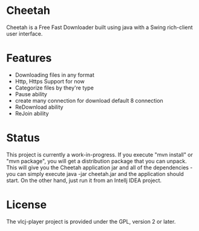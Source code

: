 # Cheetah
Cheetah is a Free Fast Downloader built using java with a Swing rich-client user interface.

# Features
* Downloading files in any format
* Http, Https Support for now
* Categorize files by they're type
* Pause ability
* create many connection for download default 8 connection
* ReDownload ability
* ReJoin ability

# Status
This project is currently a work-in-progress.
If you execute "mvn install" or "mvn package", you will get a distribution package that you can unpack. This will give you the Cheetah application jar and all of the dependencies - you can simply execute java -jar cheetah.jar and the application should start.
On the other hand, just run it from an Intellj IDEA project.

# License
The vlcj-player project is provided under the GPL, version 2 or later.
